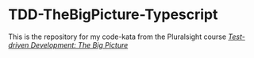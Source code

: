 # TDD-TheBigPicture-Typescript
This is the repository for my code-kata from the Pluralsight course [*Test-driven Development: The Big Picture*](https://app.pluralsight.com/library/courses/test-driven-development-big-picture/transcript)
